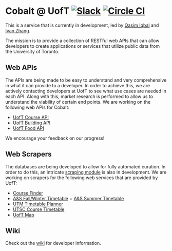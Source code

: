 Cobalt @ UofT [![Slack][slackin-badge]][slackin] [![Circle CI][circleci-badge]][circleci]
=============
This is a service that is currently in development, led by [Qasim Iqbal](https://github.com/Qasim) and [Ivan Zhang](https://github.com/ivanzhangsolutions).

The mission is to provide a collection of RESTful web APIs that can allow developers to create applications or services that utilize public data from the University of Toronto.

Web APIs
----------
The APIs are being made to be easy to understand and very comprehensive in what it can provide to a developer. In order to achieve this, we are actively contacting developers at UofT to see what use cases are needed in each API. Along with this, market research is performed to allow us to understand the viability of certain end points. We are working on the following web APIs for Cobalt:

  - [UofT Course API](https://github.com/cobalt-io/uoft-course-api)
  - [UofT Building API](https://github.com/cobalt-io/uoft-building-api)
  - [UofT Food API](https://github.com/cobalt-io/uoft-food-api)

We encourage your feedback on our progress!

Web Scrapers
---------------
The databases are being developed to allow for fully automated curation. In order to do this, an intricate [scraping module](https://github.com/cobalt-io/uoft-scrapers) is also in development. We are working on scrapers for the following web services that are provided by UofT:

 - [Course Finder](http://coursefinder.utoronto.ca/)
 - [A&S Fall/Winter Timetable](http://www.artsandscience.utoronto.ca/ofr/timetable/winter/sponsors.htm) + [A&S Summer Timetable](http://www.artsandscience.utoronto.ca/ofr/timetable/summer/sponsors.htm)
 - [UTM Timetable Planner](https://student.utm.utoronto.ca/timetable/)
 - [UTSC Course Timetable](http://www.utsc.utoronto.ca/~registrar/scheduling/timetable)
 - [UofT Map](http://map.utoronto.ca)

Wiki
----

Check out the [wiki](https://github.com/cobalt-io/cobalt/wiki) for developer information.

[slackin]: https://cobalt-slack.herokuapp.com/
[slackin-badge]: https://cobalt-slack.herokuapp.com/badge.svg
[circleci]: https://circleci.com/gh/cobalt-io/cobalt
[circleci-badge]: https://circleci.com/gh/cobalt-io/cobalt.svg?style=svg
